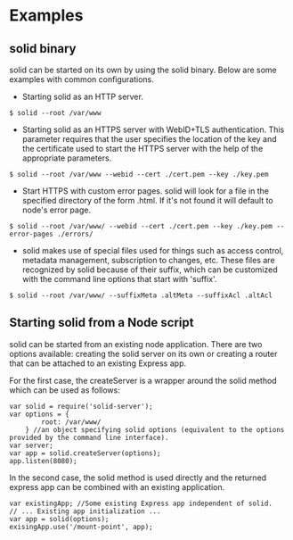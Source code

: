 Examples
========

solid binary
-------------

solid can be started on its own by using the solid binary. Below are some examples with common configurations.

* Starting solid as an HTTP server.

 `$ solid --root /var/www`

* Starting solid as an HTTPS server with WebID+TLS authentication. This parameter requires that the user specifies the location of the key and the certificate used to start the HTTPS server with the help of the appropriate parameters.
 
 `$ solid --root /var/www --webid --cert ./cert.pem --key ./key.pem`

* Start HTTPS with custom error pages. solid will look for a file in the specified directory of the form <error-code>.html. If it's not found it will default to node's error page.

 `$ solid --root /var/www/ --webid --cert ./cert.pem --key ./key.pem --error-pages ./errors/`

* solid makes use of special files used for things such as access control, metadata management, subscription to changes, etc. These files are recognized by solid because of their suffix, which can be customized with the command line options that start with 'suffix'.

 `$ solid --root /var/www/ --suffixMeta .altMeta --suffixAcl .altAcl`

Starting solid from a Node script
-------------------------------------

solid can be started from an existing node application. There are two options available: creating the solid server on its own or creating a router that can be attached to an existing Express app.

For the first case, the createServer is a wrapper around the solid method which can be used as follows:

```
var solid = require('solid-server');  
var options = {  
        root: /var/www/  
    } //an object specifying solid options (equivalent to the options provided by the command line interface).  
var server;  
var app = solid.createServer(options);  
app.listen(8080);  
```

In the second case, the solid method is used directly and the returned express app can be combined with an existing application.

```
var existingApp; //Some existing Express app independent of solid.  
// ... Existing app initialization ...  
var app = solid(options);  
exisingApp.use('/mount-point', app);  
```





